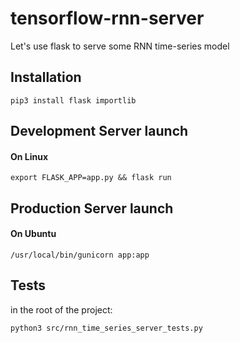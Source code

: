# tensorflow-rnn-server
Let's use flask to serve some RNN time-series model


## Installation

`pip3 install flask importlib`

## Development Server launch

#### On Linux
`export FLASK_APP=app.py && flask run`

## Production Server launch

#### On Ubuntu
`/usr/local/bin/gunicorn app:app`

## Tests

in the root of the project:

`python3 src/rnn_time_series_server_tests.py`
